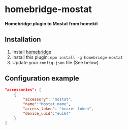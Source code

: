 # homebridge-mostat

#### Homebridge plugin to Mostat from homekit

## Installation

1. Install [homebridge](https://github.com/nfarina/homebridge#installation-details)
2. Install this plugin: `npm install -g homebridge-mostat`
3. Update your `config.json` file (See below).

## Configuration example

```json
"accessories": [
    {
        "accessory": "mostat",
        "name":"Mostat name",
        "access_token": "bearer token",
        "device_uuid":"eui64"
    }
]
```
